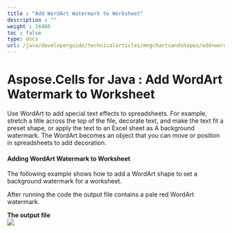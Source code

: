 ```yaml
---
title : "Add WordArt Watermark to Worksheet" 
description : "" 
weight : 16460 
toc : false
type: docs
url: /java/developerguide/technicalarticles/mngchartsandshapes/add+wordart+watermark+to+worksheet/
---
```


# Aspose.Cells for Java : Add WordArt Watermark to Worksheet


Use WordArt to add special text effects to spreadsheets. For example, stretch a title across the top of the file, decorate text, and make the text fit a preset shape, or apply the text to an Excel sheet as A background watermark. The WordArt becomes an object that you can move or position in spreadsheets to add decoration.

#### Adding WordArt Watermark to Worksheet

The following example shows how to add a WordArt shape to set a background watermark for a worksheet.

After running the code the output file contains a pale red WordArt watermark.

**The output file**  
![](https://docs2.aspose.com/cells/java/attachments/5276685/5472850.png)


